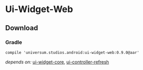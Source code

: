 Ui-Widget-Web
===============

## Download ##

### Gradle ###

    compile 'universum.studios.android:ui-widget-web:0.9.0@aar'

_depends on:_
[ui-widget-core](https://github.com/universum-studios/android_ui/tree/master/library-widget-core),
[ui-controller-refresh](https://github.com/universum-studios/android_ui/tree/master/library-controller-refresh)